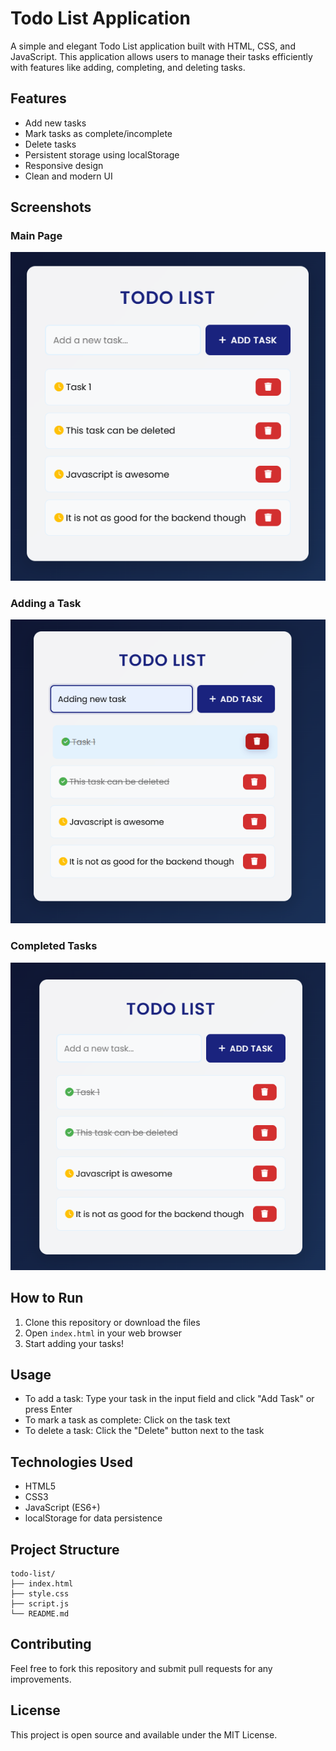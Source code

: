 # Todo List Application

A simple and elegant Todo List application built with HTML, CSS, and JavaScript. This application allows users to manage their tasks efficiently with features like adding, completing, and deleting tasks.

## Features

- Add new tasks
- Mark tasks as complete/incomplete
- Delete tasks
- Persistent storage using localStorage
- Responsive design
- Clean and modern UI

## Screenshots

### Main Page
![Todo List Main Page](screenshots/main.png)

### Adding a Task
![Adding a Task](screenshots/adding.png)

### Completed Tasks
![Completed Tasks](screenshots/completed.png)

## How to Run

1. Clone this repository or download the files
2. Open `index.html` in your web browser
3. Start adding your tasks!

## Usage

- To add a task: Type your task in the input field and click "Add Task" or press Enter
- To mark a task as complete: Click on the task text
- To delete a task: Click the "Delete" button next to the task

## Technologies Used

- HTML5
- CSS3
- JavaScript (ES6+)
- localStorage for data persistence

## Project Structure

```
todo-list/
├── index.html
├── style.css
├── script.js
└── README.md
```

## Contributing

Feel free to fork this repository and submit pull requests for any improvements.

## License

This project is open source and available under the MIT License. 